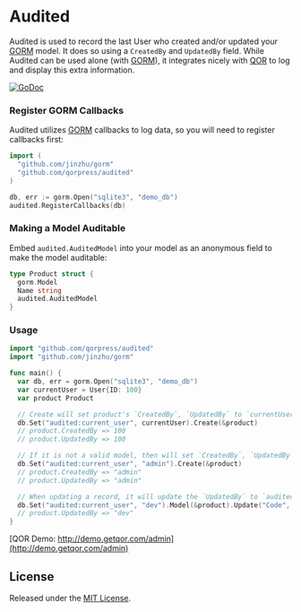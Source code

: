 # Audited

Audited is used to record the last User who created and/or updated your [GORM](https://github.com/jinzhu/gorm) model. It does so using a `CreatedBy` and `UpdatedBy` field. While Audited can be used alone (with [GORM](https://github.com/jinzhu/gorm)), it integrates nicely with [QOR](https://github.com/qorpress/qor) to log and display this extra information.

[![GoDoc](https://godoc.org/github.com/qorpress/audited?status.svg)](https://godoc.org/github.com/qorpress/audited)

### Register GORM Callbacks

Audited utilizes [GORM](https://github.com/jinzhu/gorm) callbacks to log data, so you will need to register callbacks first:

```go
import (
  "github.com/jinzhu/gorm"
  "github.com/qorpress/audited"
)

db, err := gorm.Open("sqlite3", "demo_db")
audited.RegisterCallbacks(db)
```

### Making a Model Auditable

Embed `audited.AuditedModel` into your model as an anonymous field to make the model auditable:

```go
type Product struct {
  gorm.Model
  Name string
  audited.AuditedModel
}
```

### Usage

```go
import "github.com/qorpress/audited"
import "github.com/jinzhu/gorm"

func main() {
  var db, err = gorm.Open("sqlite3", "demo_db")
  var currentUser = User{ID: 100}
  var product Product

  // Create will set product's `CreatedBy`, `UpdatedBy` to `currentUser`'s primary key if `audited:current_user` is a valid model
  db.Set("audited:current_user", currentUser).Create(&product)
  // product.CreatedBy => 100
  // product.UpdatedBy => 100

  // If it is not a valid model, then will set `CreatedBy`, `UpdatedBy` to the passed value
  db.Set("audited:current_user", "admin").Create(&product)
  // product.CreatedBy => "admin"
  // product.UpdatedBy => "admin"

  // When updating a record, it will update the `UpdatedBy` to `audited:current_user`'s value
  db.Set("audited:current_user", "dev").Model(&product).Update("Code", "L1212")
  // product.UpdatedBy => "dev"
}
```

[QOR Demo:  http://demo.getqor.com/admin](http://demo.getqor.com/admin)

## License

Released under the [MIT License](http://opensource.org/licenses/MIT).
